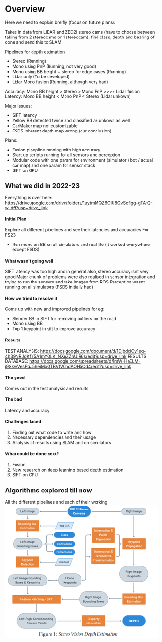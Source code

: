 # Overview
Here we need to explain breifly (focus on future plans):

Takes in data from LiDAR and ZED2i stereo cams (have to choose between taking from 2 stereocams or 1 stereocam), find class, depth and bearing of cone and send this to SLAM

Pipelines for depth estimation:
- Stereo (Running)
- Mono using PnP (Running, not very good)
- Mono using BB height + stereo for edge cases (Running)
- Lidar only (To be developed)
- Lidar Mono fusion (Running, although very bad)

Accuracy: Mono BB height > Stereo > Mono PnP >>>> Lidar fusion
Latency: Mono BB height < Mono PnP < Stereo (Lidar unkown)

Major issues: 
- SIFT latency
- Yellow BB detected twice and classified as unkown as well
- CarMaker map not customizable
- FSDS inherent depth map wrong (our conclusion)

Plans:
- Fusion pipepline running with high accuracy
- Start up scripts running for all sensors and perception
- Modular code with one param for environment (simulator / bot / actual car map) and one param for sensor stack
- SIFT on GPU


## What we did in 2022-23
Everything is over here: https://drive.google.com/drive/folders/1uytmMQZ6OIU8GvSoflgg-gTA-Q-w-dff?usp=drive_link

<!-- **TL;DR:**

(*Add a contents sections here, and link to the sections below.*) -->

#### Initial Plan 

Explore all different pipelines and see their latencies and accuracies
For FS23:
- Run mono on BB on all simulators and real life (it worked everywhere except FSDS)

#### What wasn't going well
SIFT latency was too high and in general also, stereo accuracy isnt very good
Major chunk of problems were also realised in sensor integration and trying to run the sensors and take images from ROS
Perception wasnt running on all simulators (FSDS initially had)

#### How we tried to resolve it

Come up with new and improved pipelines
for eg:
- Slender BB in SIFT for removing outliers on the road
- Mono using BB
- Top 1 keypoint in sift to improve accuracy

#### Results
TEST ANALYSIS: https://docs.google.com/document/d/1DjbddiCy1eq-4h39NRJdKfY5A1mYQLK_NXnZZhUIR6s/edit?usp=drive_link
RESULTS DATABASE: https://docs.google.com/spreadsheets/d/1rsW-HaELM-i9SkwVesPqJ5heiMxQTBVtV0hdAOH5Cd4/edit?usp=drive_link


#### The good
Comes out in the test analysis and results

#### The bad
Latency and accuracy

#### Challenges faced
1. Finding out what code to write and how
2. Necessary dependencies and their usage
3. Analysis of results using SLAM and on simulators

#### What could be done next?
1. Fusion
2. New research on deep learning based depth estimation
3. SIFT on GPU

## Algorithms explored till now
All the different pipelines and each of their working
![Alt text](image.png)
